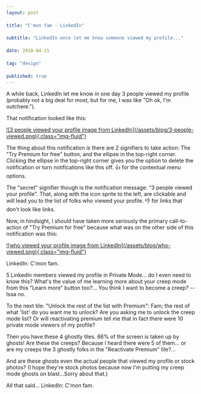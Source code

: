 ```yaml
---
layout: post

title: "C'mon fam - LinkedIn"

subtitle: "LinkedIn once let me know someone viewed my profile..."

date: 2018-04-21

tag: "design"

published: true
---
```


A while back, LinkedIn let me know in one day 3 people viewed my profile (probably not a big deal for most, but for me, I was like "Oh ok, I'm outchere.").

That notification looked like this:

<a data-fancybox href="/assets/blog/3-people-viewed.png">
![3 people viewed your profile image from LinkedIn](/assets/blog/3-people-viewed.png){:class="img-fluid"}
</a>

The thing about this notification is there are 2 signifiers to take action: The "Try Premium for free" button, and the ellipse in the top-right corner. Clicking the ellipse in the top-right corner gives you the option to delete the notification or turn notifications like this off. 👍 for the contextual menu options.

The "secret" signifier though is the notification message: "3 people viewed your profile". That, along with the icon sprite to the left, are clickable and will lead you to the list of folks who viewed your profile. 👎 for links that don't look like links.

Now, in hindsight, I should have taken more seriously the primary call-to-action of "Try Premium for free" because what was on the other side of this notification was this:

<a data-fancybox href="/assets/blog/who-viewed.png">
![who viewed your profile image from LinkedIn](/assets/blog/who-viewed.png){:class="img-fluid"}
</a>

LinkedIn: C'mon fam.

5 LinkedIn members viewed my profile in Private Mode... do I even need to know this? What's the value of me learning more about your creep mode from this "Learn more" button too?... You think I want to become a creep? -- Issa no.

To the next tile: "Unlock the rest of the list with Premium": Fam; the rest of what 'list' do you want me to unlock? Are you asking me to unlock the creep mode list? Or will reactivating premium tell me that in fact there were 10 private mode viewers of my profile?

Then you have these 4 ghostly tiles. 66% of the screen is taken up by ghosts! Are these the creeps? Because I heard there were 5 of them... or are my creeps the 3 ghostly folks in the "Reactivate Premium" tile?...

And are these ghosts even the actual people that viewed my profile or stock photos? (I hope they're stock photos because now I'm putting my creep mode ghosts on blast...Sorry about that.)

All that said... LinkedIn: C'mon fam.
